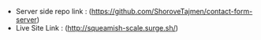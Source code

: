 - Server side repo link : (https://github.com/ShoroveTajmen/contact-form-server)
- Live Site Link : (http://squeamish-scale.surge.sh/)

